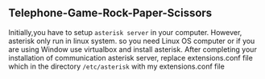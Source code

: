 ## Telephone-Game-Rock-Paper-Scissors
Initially,you have to setup `asterisk server` in your computer. However, asterisk only run in linux system. so you need Linux OS computer or if you are using Window use virtualbox and install asterisk. 
After completing your installation of communication asterisk server, replace extensions.conf file which in the directory `/etc/asterisk` with my extensions.conf file 
